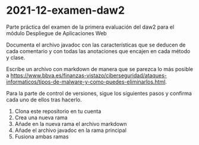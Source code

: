 # 2021-12-examen-daw2
Parte práctica del examen de la primera evaluación del daw2 para el módulo Despliegue de Aplicaciones Web

Documenta el archivo javadoc con las características que se deducen de cada comentario y con todas las anotaciones que encajen en cada método y clase.

Escribe un archivo con markdown de manera que se parezca lo más posible a https://www.bbva.es/finanzas-vistazo/ciberseguridad/ataques-informaticos/tipos-de-malware-y-como-puedes-eliminarlos.html.

Para la parte de control de versiones, sigue los siguientes pasos y confirma cada uno de ellos tras hacerlo.
1. Clona este repositorio en tu cuenta
1. Crea una nueva rama
1. Añade en la nueva rama el archivo markdown
1. Añade el archivo javadoc en la rama principal
1. Fusiona ambas ramas
